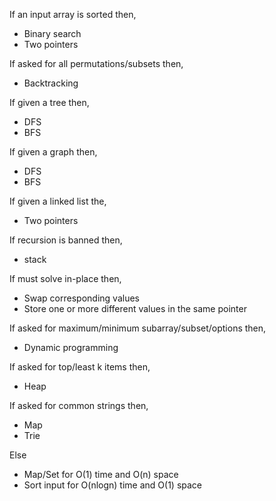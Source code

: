 If an input array is sorted then,
- Binary search
- Two pointers

If asked for all permutations/subsets then,
- Backtracking

If given a tree then,
- DFS
- BFS

If given a graph then,
- DFS
- BFS

If given a linked list the,
- Two pointers

If recursion is banned then,
- stack

If must solve in-place then,
- Swap corresponding values
- Store one or more different values in the same pointer

If asked for maximum/minimum subarray/subset/options then,
- Dynamic programming

If asked for top/least k items then,
- Heap

If asked for common strings then,
- Map
- Trie

Else
- Map/Set for O(1) time and O(n) space
- Sort input for O(nlogn) time and O(1) space